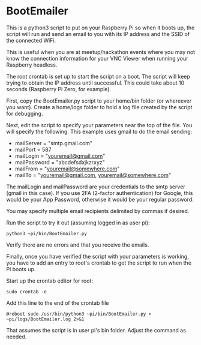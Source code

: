 # BootEmailer

This is a python3 script to put on your Raspberry Pi so when it boots up, the script will run and send an email to you with its IP address and the SSID of the connected WiFi.

This is useful when you are at meetup/hackathon events where you may not know the connection information for your VNC Viewer when running your Raspberry headless.

The root crontab is set up to start the script on a boot. The script will keep trying to obtain the IP address until successful. This could take about 10 seconds (Raspberry Pi Zero, for example).

First, copy the BootEmailer.py script to your home/bin folder (or whereever you want). Create a home/logs folder to hold a log file created by the script for
debugging.

Next, edit the script to specify your parameters near the top of the file. You will specify the following. This example uses gmail to do the email sending:

* mailServer = "smtp.gmail.com"
* mailPort = 587
* mailLogin = "youremail@gmail.com"
* mailPassword = "abcdefsdxjkzrxyz"
* mailFrom = "youremail@somewhere.com"
* mailTo = "youremail@gmail.com, youremail@somewhere.com"

The mailLogin and mailPassword are your credentials to the smtp server (gmail in this case). If you use 2FA (2-factor authentication) for Google, this would be your App Password, otherwise it would be your regular password.

You may specify multiple email recipients delimited by commas if desired.

Run the script to try it out (assuming logged in as user pi):

	python3 ~pi/bin/BootEmailer.py
	
Verify there are no errors and that you receive the emails.

Finally, once you have verified the script with your parameters is working, you
have to add an entry to root's crontab to get the script to run when the Pi boots up.

Start up the crontab editor for root:

	sudo crontab -e

Add this line to the end of the crontab file

	@reboot sudo /usr/bin/python3 ~pi/bin/BootEmailer.py > ~pi/logs/BootEmailer.log 2>&1

That assumes the script is in user pi's bin folder. Adjust the command as needed.
